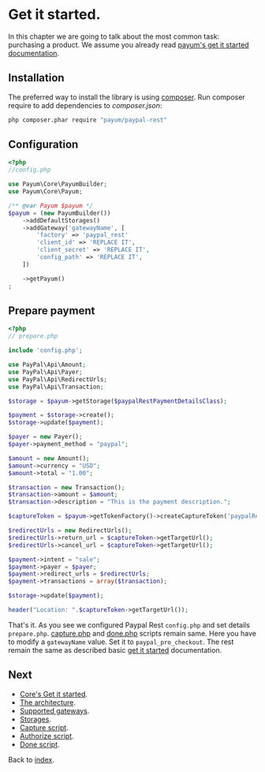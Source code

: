 # Get it started.

In this chapter we are going to talk about the most common task: purchasing a product.
We assume you already read [payum's get it started documentation](https://github.com/Payum/Core/blob/master/Resources/docs/get-it-started.md).

## Installation

The preferred way to install the library is using [composer](http://getcomposer.org/).
Run composer require to add dependencies to _composer.json_:

```bash
php composer.phar require "payum/paypal-rest"
```

## Configuration

```php
<?php
//config.php

use Payum\Core\PayumBuilder;
use Payum\Core\Payum;

/** @var Payum $payum */
$payum = (new PayumBuilder())
    ->addDefaultStorages()
    ->addGateway('gatewayName', [
        'factory' => 'paypal_rest'
        'client_id' => 'REPLACE IT',
        'client_secret' => 'REPLACE IT',
        'config_path' => 'REPLACE IT',
    ])

    ->getPayum()
;
```

## Prepare payment

```php
<?php
// prepare.php

include 'config.php';

use PayPal\Api\Amount;
use PayPal\Api\Payer;
use PayPal\Api\RedirectUrls;
use PayPal\Api\Transaction;

$storage = $payum->getStorage($paypalRestPaymentDetailsClass);

$payment = $storage->create();
$storage->update($payment);

$payer = new Payer();
$payer->payment_method = "paypal";

$amount = new Amount();
$amount->currency = "USD";
$amount->total = "1.00";

$transaction = new Transaction();
$transaction->amount = $amount;
$transaction->description = "This is the payment description.";

$captureToken = $payum->getTokenFactory()->createCaptureToken('paypalRest', $payment, 'create_recurring_payment.php');

$redirectUrls = new RedirectUrls();
$redirectUrls->return_url = $captureToken->getTargetUrl();
$redirectUrls->cancel_url = $captureToken->getTargetUrl();

$payment->intent = "sale";
$payment->payer = $payer;
$payment->redirect_urls = $redirectUrls;
$payment->transactions = array($transaction);

$storage->update($payment);

header("Location: ".$captureToken->getTargetUrl());
```

That's it. As you see we configured Paypal Rest `config.php` and set details `prepare.php`.
[capture.php](https://github.com/Payum/Payum/blob/master/src/Payum/Core/Resources/docs/capture-script.md) and [done.php](https://github.com/Payum/Payum/blob/master/src/Payum/Core/Resources/docs/done-script.md) scripts remain same.
Here you have to modify a `gatewayName` value. Set it to `paypal_pro_checkout`. The rest remain the same as described basic [get it started](https://github.com/Payum/Core/blob/master/Resources/docs/get-it-started.md) documentation.

## Next

* [Core's Get it started](https://github.com/Payum/Core/blob/master/Resources/docs/get-it-started.md).
* [The architecture](https://github.com/Payum/Core/blob/master/Resources/docs/the-architecture.md).
* [Supported gateways](https://github.com/Payum/Core/blob/master/Resources/docs/supported-gateways.md).
* [Storages](https://github.com/Payum/Core/blob/master/Resources/docs/storages.md).
* [Capture script](https://github.com/Payum/Core/blob/master/Resources/docs/capture-script.md).
* [Authorize script](https://github.com/Payum/Core/blob/master/Resources/docs/authorize-script.md).
* [Done script](https://github.com/Payum/Core/blob/master/Resources/docs/done-script.md).

Back to [index](index.md).
